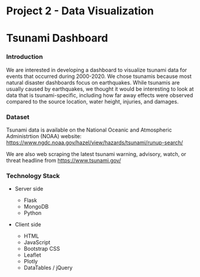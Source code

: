 # Project 2 - Data Visualization
# Tsunami Dashboard

### Introduction
We are interested in developing a dashboard to visualize tsunami data for events that occurred during 2000-2020.
We chose tsunamis because most natural disaster dashboards focus on earthquakes. While tsunamis are usually caused by earthquakes, we thought it would be interesting to look at data that is tsunami-specific, including how far away effects were observed compared to the source location, water height, injuries, and damages.

### Dataset
Tsunami data is available on the National Oceanic and Atmospheric Administrtion (NOAA) website: https://www.ngdc.noaa.gov/hazel/view/hazards/tsunami/runup-search/

We are also web scraping the latest tsunami warning, advisory, watch, or threat headline from https://www.tsunami.gov/


### Technology Stack
* Server side
  * Flask
  * MongoDB
  * Python
 
* Client side
  * HTML
  * JavaScript
  * Bootstrap CSS
  * Leaflet
  * Plotly
  * DataTables / jQuery







